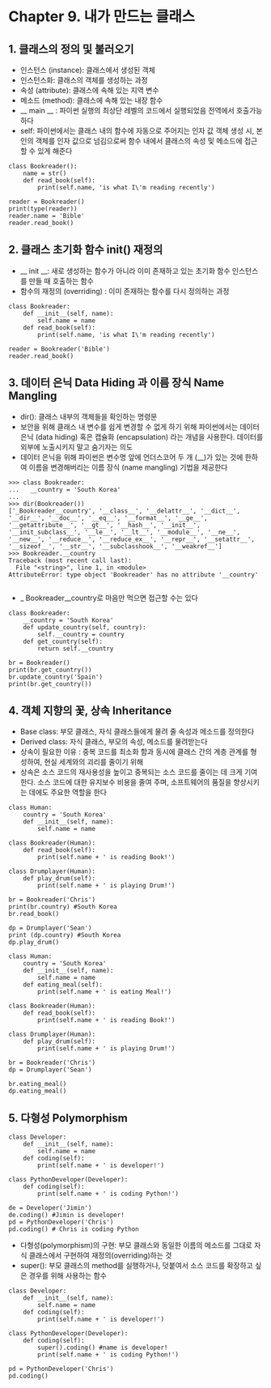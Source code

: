 # Chapter 9. 내가 만드는 클래스

## 1. 클래스의 정의 및 불러오기
* 인스턴스 (instance): 클래스에서 생성된 객체
* 인스턴스화: 클래스의 객체를 생성하는 과정
* 속성 (attribute): 클래스에 속해 있는 지역 변수
* 메소드 (method): 클래스에 속해 있는 내장 함수
*  __ main __ : 파이썬 실행의 최상단 레벨의 코드에서 실행되었음
			전역에서 호출가능하다
* self: 파이썬에서는 클래스 내의 함수에 자동으로 주어지는 인자 값
	객체 생성 시, 본인의 객체를 인자 값으로 넘김으로써 함수 내에서 클래스의 	속성 및 메소드에 접근할 수 있게 해준다
```
class Bookreader():
	name = str()
	def read_book(self):
		print(self.name, 'is what I\'m reading recently')
		
reader = Bookreader()
print(type(reader))
reader.name = 'Bible'
reader.read_book()
```

## 2. 클래스 초기화 함수 __init__() 재정의
* __ init __: 새로 생성하는 함수가 아니라 이미 존재하고 있는 초기화 함수
		  인스턴스를 만들 때 호출하는 함수
* 함수의 재정의 (overriding) : 이미 존재하는 함수를 다시 정의하는 과정
```
class Bookreader:
	def __init__(self, name):
		self.name = name
	def read_book(self):
		print(self.name, 'is what I\'m reading recently')
		
reader = Bookreader('Bible')
reader.read_book()
```

## 3. 데이터 은닉 Data Hiding 과 이름 장식 Name Mangling
* dir(): 클래스 내부의 객체들을 확인하는 명령문
* 보안을 위해 클래스 내 변수를 쉽게 변경할 수 없게 하기 위해 파이썬에서는 데이터 은닉 (data hiding) 혹은 캡슐화 (encapsulation) 라는 개념을 사용한다. 데이터를 외부에 노출시키지 말고 숨기자는 의도
* 데이터 은닉을 위해 파이썬은 변수명 앞에 언더스코어 두 개 (__)가 있는 것에 한하여 이름을 변경해버리는 이름 장식 (name mangling) 기법을 제공한다
```
>>> class Bookreader:
...   __country = 'South Korea'
...   
>>> dir(Bookreader())
['_Bookreader__country', '__class__', '__delattr__', '__dict__', '__dir__', '__doc__', '__eq__', '__format__', '__ge__', '__getattribute__', '__gt__', '__hash__', '__init__', '__init_subclass__', '__le__', '__lt__', '__module__', '__ne__', '__new__', '__reduce__', '__reduce_ex__', '__repr__', '__setattr__', '__sizeof__', '__str__', '__subclasshook__', '__weakref__']
>>> Bookreader.__country
Traceback (most recent call last):
  File "<string>", line 1, in <module>
AttributeError: type object 'Bookreader' has no attribute '__country'
 
```
* _ Bookreader__country로 마음만 먹으면 접근할 수는 있다
```
class Bookreader:
	__country = 'South Korea'
	def update_country(self, country):
		self.__country = country
	def get_country(self):
		return self.__country
		
br = Bookreader()
print(br.get_country())
br.update_country('Spain')
print(br.get_country())
```

## 4. 객체 지향의 꽃, 상속 Inheritance
* Base class: 부모 클래스, 자식 클래스들에게 물려 줄 속성과 메소드를 정의한다
* Derived class: 자식 클래스, 부모의 속성, 메소드를 물려받는다
* 상속이 필요한 이유
: 중복 코드를 최소화 함과 동시에 클래스 간의 계층 관계를 형성하여, 현실 세계와의 괴리를 줄이기 위해
* 상속은 소스 코드의 재사용성을 높이고 중복되는 소스 코드를 줄이는 데 크게 기여한다. 소스 코드에 대한 유지보수 비용을 줄여 주며, 소프트웨어의 품질을 향상시키는 데에도 주요한 역할을 한다

```
class Human:
	country = 'South Korea'
	def __init__(self, name):
		self.name = name

class Bookreader(Human):
	def read_book(self):
		print(self.name + ' is reading Book!')
		
class Drumplayer(Human):
	def play_drum(self):
		print(self.name + ' is playing Drum!')
		
br = Bookreader('Chris')
print(br.country) #South Korea
br.read_book() 

dp = Drumplayer('Sean')
print (dp.country) #South Korea
dp.play_drum()
```

```
class Human:
	country = 'South Korea'
	def __init__(self, name):
		self.name = name
	def eating_meal(self):
		print(self.name + ' is eating Meal!')

class Bookreader(Human):
	def read_book(self):
		print(self.name + ' is reading Book!')
		
class Drumplayer(Human):
	def play_drum(self):
		print(self.name + ' is playing Drum!')
		
br = Bookreader('Chris')
dp = Drumplayer('Sean')

br.eating_meal()
dp.eating_meal()
```

## 5. 다형성 Polymorphism
```
class Developer:
	def __init__(self, name):
		self.name = name
	def coding(self):
		print(self.name + ' is developer!')

class PythonDeveloper(Developer):
	def coding(self):
		print(self.name + ' is coding Python!')
		
de = Developer('Jimin')		
de.coding() #Jimin is developer!
pd = PythonDeveloper('Chris')
pd.coding() # Chris is coding Python
```

* 다형성(polymorphism)의 구현: 부모 클래스와 동일한 이름의 메소드를 그대로 자식 클래스에서 구현하여 재정의(overriding)하는 것
* super(): 부모 클래스의 method를 실행하거나, 덧붙여서 소스 코드를 확장하고 싶은 경우를 위해 사용하는 함수
```
class Developer:
	def __init__(self, name):
		self.name = name
	def coding(self):
		print(self.name + ' is developer!')

class PythonDeveloper(Developer):
	def coding(self):
		super().coding() #name is developer!
		print(self.name + ' is coding Python!')
		
pd = PythonDeveloper('Chris')
pd.coding() 
```